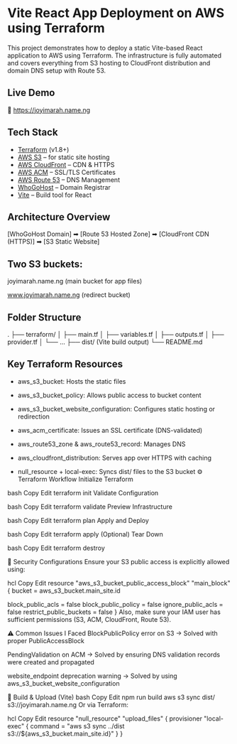 # Vite React App Deployment on AWS using Terraform

This project demonstrates how to deploy a static Vite-based React application to AWS using Terraform. The infrastructure is fully automated and covers everything from S3 hosting to CloudFront distribution and domain DNS setup with Route 53.

## Live Demo

🔗 https://joyimarah.name.ng


## Tech Stack

- [Terraform](https://www.terraform.io/) (v1.8+)
- [AWS S3](https://aws.amazon.com/s3/) – for static site hosting
- [AWS CloudFront](https://aws.amazon.com/cloudfront/) – CDN & HTTPS
- [AWS ACM](https://aws.amazon.com/certificate-manager/) – SSL/TLS Certificates
- [AWS Route 53](https://aws.amazon.com/route53/) – DNS Management
- [WhoGoHost](https://www.whogohost.com/) – Domain Registrar
- [Vite](https://vitejs.dev/) – Build tool for React


## Architecture Overview

[WhoGoHost Domain] ➡ [Route 53 Hosted Zone] ➡ [CloudFront CDN (HTTPS)] ➡ [S3 Static Website]

## Two S3 buckets:

joyimarah.name.ng (main bucket for app files)

www.joyimarah.name.ng (redirect bucket)

## Folder Structure
.
├── terraform/
│   ├── main.tf
│   ├── variables.tf
│   ├── outputs.tf
│   ├── provider.tf
│   └── ...
├── dist/ (Vite build output)
└── README.md

## Key Terraform Resources
- aws_s3_bucket: Hosts the static files

- aws_s3_bucket_policy: Allows public access to bucket content

- aws_s3_bucket_website_configuration: Configures static hosting or redirection

- aws_acm_certificate: Issues an SSL certificate (DNS-validated)

- aws_route53_zone & aws_route53_record: Manages DNS

- aws_cloudfront_distribution: Serves app over HTTPS with caching

- null_resource + local-exec: Syncs dist/ files to the S3 bucket
⚙️ Terraform Workflow
Initialize Terraform

bash
Copy
Edit
terraform init
Validate Configuration

bash
Copy
Edit
terraform validate
Preview Infrastructure

bash
Copy
Edit
terraform plan
Apply and Deploy

bash
Copy
Edit
terraform apply
(Optional) Tear Down

bash
Copy
Edit
terraform destroy

🔐 Security Configurations
Ensure your S3 public access is explicitly allowed using:

hcl
Copy
Edit
resource "aws_s3_bucket_public_access_block" "main_block" {
  bucket = aws_s3_bucket.main_site.id

  block_public_acls       = false
  block_public_policy     = false
  ignore_public_acls      = false
  restrict_public_buckets = false
}
Also, make sure your IAM user has sufficient permissions (S3, ACM, CloudFront, Route 53).

⚠️ Common Issues I Faced
BlockPublicPolicy error on S3 → Solved with proper PublicAccessBlock

PendingValidation on ACM → Solved by ensuring DNS validation records were created and propagated

website_endpoint deprecation warning → Solved by using aws_s3_bucket_website_configuration

🧪 Build & Upload (Vite)
bash
Copy
Edit
npm run build
aws s3 sync dist/ s3://joyimarah.name.ng
Or via Terraform:

hcl
Copy
Edit
resource "null_resource" "upload_files" {
  provisioner "local-exec" {
    command = "aws s3 sync ../dist s3://${aws_s3_bucket.main_site.id}"
  }
}

